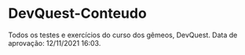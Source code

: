 # DevQuest-Conteudo
Todos os testes e exercícios do curso dos gêmeos, DevQuest. Data de aprovação: 12/11/2021 16:03. 
